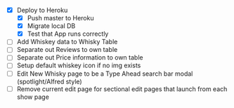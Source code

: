 + [x] Deploy to Heroku
  + [x] Push master to Heroku
  + [x] Migrate local DB
  + [x] Test that App runs correctly
+ [ ] Add Whiskey data to Whisky Table
+ [ ] Separate out Reviews to own table
+ [ ] Separate out Price information to own table
+ [ ] Setup default whiskey icon if no img exists
+ [ ] Edit New Whisky page to be a Type Ahead search bar modal (spotlight/Alfred style)
+ [ ] Remove current edit page for sectional edit pages that launch from each show page
